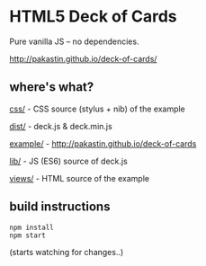 # HTML5 Deck of Cards
Pure vanilla JS – no dependencies.

http://pakastin.github.io/deck-of-cards/

## where's what?

[css/](https://github.com/pakastin/deck-of-cards/tree/master/css) - CSS source (stylus + nib) of the example

[dist/](https://github.com/pakastin/deck-of-cards/tree/master/dist) - deck.js & deck.min.js

[example/](https://github.com/pakastin/deck-of-cards/tree/master/example) - http://pakastin.github.io/deck-of-cards

[lib/](https://github.com/pakastin/deck-of-cards/tree/master/lib) - JS (ES6) source of deck.js

[views/](https://github.com/pakastin/deck-of-cards/tree/master/views) - HTML source of the example

## build instructions

    npm install
    npm start

(starts watching for changes..)
